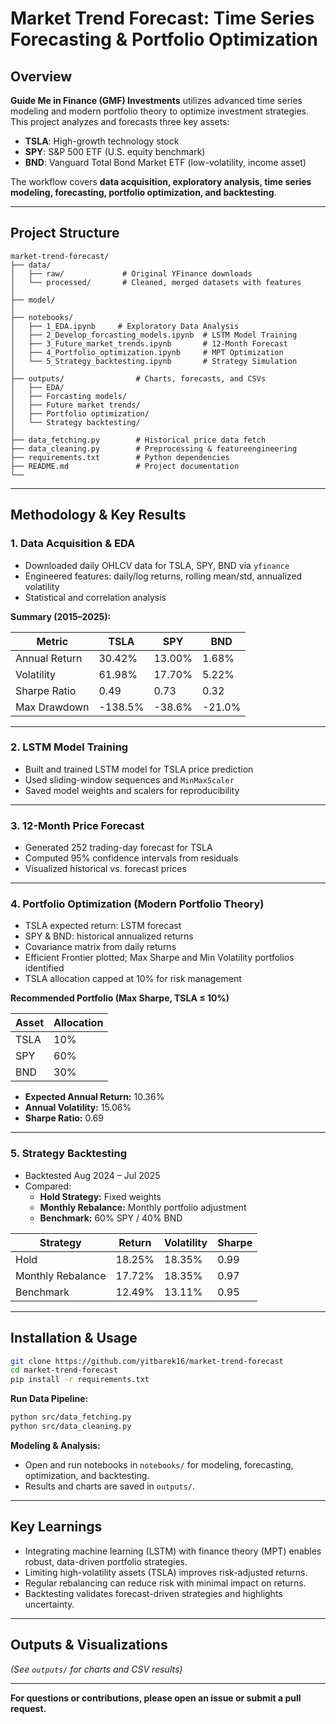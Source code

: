 # Market Trend Forecast: Time Series Forecasting & Portfolio Optimization

## Overview
**Guide Me in Finance (GMF) Investments** utilizes advanced time series modeling and modern portfolio theory to optimize investment strategies. This project analyzes and forecasts three key assets:
- **TSLA**: High-growth technology stock
- **SPY**: S&P 500 ETF (U.S. equity benchmark)
- **BND**: Vanguard Total Bond Market ETF (low-volatility, income asset)

The workflow covers **data acquisition, exploratory analysis, time series modeling, forecasting, portfolio optimization, and backtesting**.

---

## Project Structure

```
market-trend-forecast/
├── data/
│   ├── raw/             # Original YFinance downloads
│   └── processed/       # Cleaned, merged datasets with features
│ 
├── model/
│ 
├── notebooks/
│   ├── 1_EDA.ipynb     # Exploratory Data Analysis
│   ├── 2_Develop_forcasting_models.ipynb  # LSTM Model Training
│   ├── 3_Future_market_trends.ipynb       # 12-Month Forecast
│   ├── 4_Portfolio_optimization.ipynb     # MPT Optimization
│   └── 5_Strategy_backtesting.ipynb       # Strategy Simulation
│ 
├── outputs/                # Charts, forecasts, and CSVs
│   ├── EDA/ 
│   ├── Forcasting models/
│   ├── Future market trends/
│   ├── Portfolio optimization/
│   └── Strategy backtesting/
│ 
├── data_fetching.py        # Historical price data fetch
├── data_cleaning.py        # Preprocessing & featureengineering         
├── requirements.txt        # Python dependencies
├── README.md               # Project documentation
└── 

```

---

## Methodology & Key Results

### 1. Data Acquisition & EDA
- Downloaded daily OHLCV data for TSLA, SPY, BND via `yfinance`
- Engineered features: daily/log returns, rolling mean/std, annualized volatility
- Statistical and correlation analysis

**Summary (2015–2025):**

| Metric         | TSLA    | SPY    | BND   |
|----------------|---------|--------|-------|
| Annual Return  | 30.42%  | 13.00% | 1.68% |
| Volatility     | 61.98%  | 17.70% | 5.22% |
| Sharpe Ratio   | 0.49    | 0.73   | 0.32  |
| Max Drawdown   | -138.5% | -38.6% | -21.0% |

---

### 2. LSTM Model Training
- Built and trained LSTM model for TSLA price prediction
- Used sliding-window sequences and `MinMaxScaler`
- Saved model weights and scalers for reproducibility

---

### 3. 12-Month Price Forecast
- Generated 252 trading-day forecast for TSLA
- Computed 95% confidence intervals from residuals
- Visualized historical vs. forecast prices

---

### 4. Portfolio Optimization (Modern Portfolio Theory)
- TSLA expected return: LSTM forecast
- SPY & BND: historical annualized returns
- Covariance matrix from daily returns
- Efficient Frontier plotted; Max Sharpe and Min Volatility portfolios identified
- TSLA allocation capped at 10% for risk management

**Recommended Portfolio (Max Sharpe, TSLA ≤ 10%)**

| Asset | Allocation |
|-------|------------|
| TSLA  | 10%        |
| SPY   | 60%        |
| BND   | 30%        |

- **Expected Annual Return:** 10.36%
- **Annual Volatility:** 15.06%
- **Sharpe Ratio:** 0.69

---

### 5. Strategy Backtesting
- Backtested Aug 2024 – Jul 2025
- Compared:
  - **Hold Strategy:** Fixed weights
  - **Monthly Rebalance:** Monthly portfolio adjustment
  - **Benchmark:** 60% SPY / 40% BND

| Strategy              | Return   | Volatility | Sharpe |
|-----------------------|----------|------------|--------|
| Hold                  | 18.25%   | 18.35%     | 0.99   |
| Monthly Rebalance     | 17.72%   | 18.35%     | 0.97   |
| Benchmark             | 12.49%   | 13.11%     | 0.95   |

---

## Installation & Usage

```bash
git clone https://github.com/yitbarek16/market-trend-forecast
cd market-trend-forecast
pip install -r requirements.txt
```

**Run Data Pipeline:**
```bash
python src/data_fetching.py
python src/data_cleaning.py
```

**Modeling & Analysis:**
- Open and run notebooks in `notebooks/` for modeling, forecasting, optimization, and backtesting.
- Results and charts are saved in `outputs/`.

---

## Key Learnings

- Integrating machine learning (LSTM) with finance theory (MPT) enables robust, data-driven portfolio strategies.
- Limiting high-volatility assets (TSLA) improves risk-adjusted returns.
- Regular rebalancing can reduce risk with minimal impact on returns.
- Backtesting validates forecast-driven strategies and highlights uncertainty.

---

## Outputs & Visualizations

*(See `outputs/` for charts and CSV results)*

---

**For questions or contributions, please open an issue or submit a pull request.**
